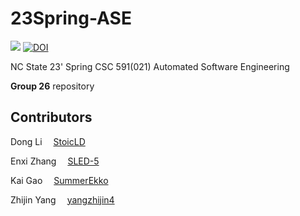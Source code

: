 # 23Spring-ASE
<a href="https://github.com/SLED-5/23Spring-ASE/actions/workflows/testHW.yml"> <img 
 src="https://github.com/SLED-5/23Spring-ASE/actions/workflows/testHW.yml/badge.svg"></a>
 [![DOI](https://zenodo.org/badge/588354384.svg)](https://zenodo.org/badge/latestdoi/588354384)

NC State
23' Spring CSC 591(021) Automated Software Engineering

**Group 26** repository

## Contributors

Dong Li &emsp;[StoicLD](https://github.com/StoicLD)

Enxi Zhang &emsp;[SLED-5](https://github.com/SLED-5)

Kai Gao &emsp;[SummerEkko](https://github.com/SummerEkko)

Zhijin Yang &emsp;[yangzhijin4](https://github.com/yangzhijin4)
